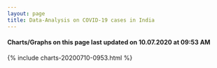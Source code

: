```yaml
---
layout: page
title: Data-Analysis on COVID-19 cases in India
---
```

#### Charts/Graphs on this page last updated on 10.07.2020 at 09:53 AM
{% include charts-20200710-0953.html %}